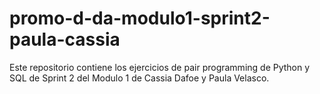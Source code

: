 # promo-d-da-modulo1-sprint2-paula-cassia

Este repositorio contiene los ejercicios de pair programming de Python y SQL de Sprint 2 del Modulo 1 de Cassia Dafoe y Paula Velasco.